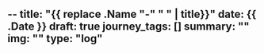 --
title: "{{ replace .Name "-" " " | title}}"
date: {{ .Date }}
draft: true
journey_tags: []
summary: ""
img: "<path here>"
type: "log"
---

